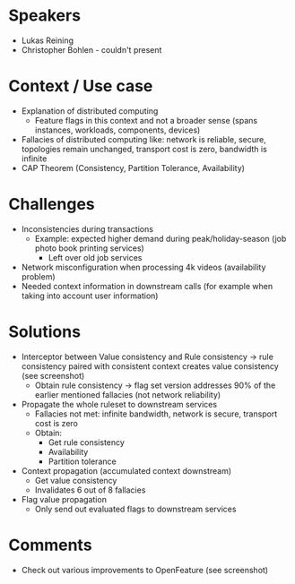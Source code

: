 # Speakers
* Lukas Reining
* Christopher Bohlen - couldn't present

# Context / Use case
* Explanation of distributed computing
	* Feature flags in this context and not a broader sense (spans instances, workloads, components, devices)
* Fallacies of distributed computing like: network is reliable, secure, topologies remain unchanged, transport cost is zero, bandwidth is infinite 
* CAP Theorem (Consistency, Partition Tolerance, Availability)

# Challenges
* Inconsistencies during transactions
	* Example: expected higher demand during peak/holiday-season (job photo book printing services)
		* Left over old job services
* Network misconfiguration when processing 4k videos (availability problem)
* Needed context information in downstream calls (for example when taking into account user information)

# Solutions
* Interceptor between Value consistency and Rule consistency -> rule consistency paired with consistent context creates value consistency (see screenshot)
	* Obtain rule consistency -> flag set version addresses 90% of the earlier mentioned fallacies (not network reliability)
* Propagate the whole ruleset to downstream services
	* Fallacies not met: infinite bandwidth, network is secure, transport cost is zero
	* Obtain: 
		* Get rule consistency
		* Availability
		* Partition tolerance
* Context propagation (accumulated context downstream)
	* Get value consistency
	* Invalidates 6 out of 8 fallacies
* Flag value propagation
	* Only send out evaluated flags to downstream services

# Comments
* Check out various improvements to OpenFeature (see screenshot)

